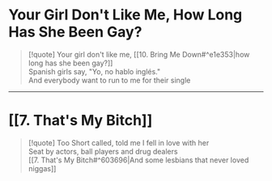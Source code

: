 # Your Girl Don't Like Me, How Long Has She Been Gay?

> [!quote]
Your girl don't like me, [[10. Bring Me Down#^e1e353|how long has she been gay?]]  
Spanish girls say, "Yo, no hablo inglés."  
And everybody want to run to me for their single  

---

# [[7. That's My Bitch]]

> [!quote]
Too Short called, told me I fell in love with her  
Seat by actors, ball players and drug dealers  
[[7. That's My Bitch#^603696|And some lesbians that never loved niggas]]
